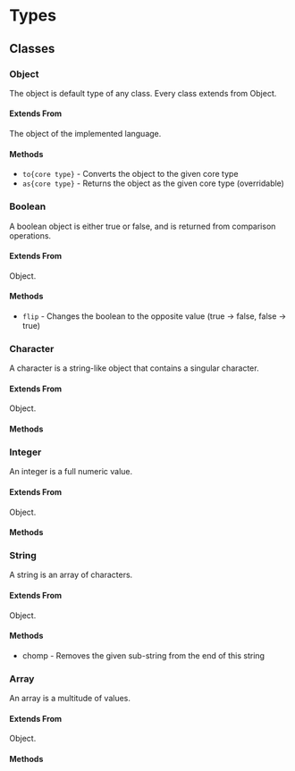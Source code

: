 # Types

## Classes

### **Object**

The object is default type of any class. Every class extends from Object.

#### **Extends From**

The object of the implemented language.

#### **Methods**

* `to{core type}` - Converts the object to the given core type
* `as{core type}` - Returns the object as the given core type \(overridable\)



### **Boolean**

A boolean object is either true or false, and is returned from comparison operations.

#### **Extends From**

Object.

#### **Methods**

* `flip` - Changes the boolean to the opposite value \(true -&gt; false, false -&gt; true\)

### 

### **Character**

A character is a string-like object that contains a singular character.

#### **Extends From**

Object.

#### **Methods**

### 

### **Integer**

An integer is a full numeric value.

#### **Extends From**

Object.

#### **Methods**

### 

### **String**

A string is an array of characters.

#### **Extends From**

Object.

#### **Methods**

* chomp - Removes the given sub-string from the end of this string

### 

### **Array**

An array is a multitude of values.

#### **Extends From**

Object.

#### **Methods**

